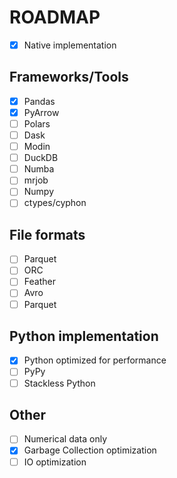 # ROADMAP

- [x] Native implementation

## Frameworks/Tools

- [x] Pandas
- [x] PyArrow
- [ ] Polars
- [ ] Dask
- [ ] Modin
- [ ] DuckDB
- [ ] Numba
- [ ] mrjob
- [ ] Numpy
- [ ] ctypes/cyphon

## File formats

- [ ] Parquet
- [ ] ORC
- [ ] Feather
- [ ] Avro
- [ ] Parquet

## Python implementation

- [x] Python optimized for performance
- [ ] PyPy
- [ ] Stackless Python

## Other

- [ ] Numerical data only
- [x] Garbage Collection optimization
- [ ] IO optimization
